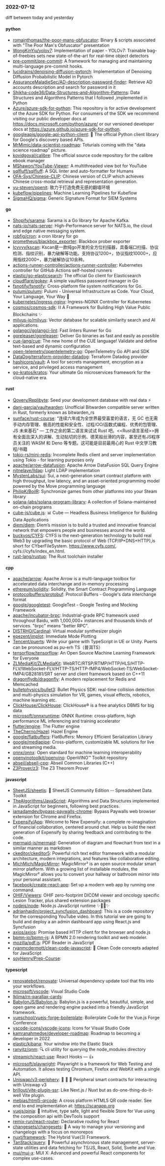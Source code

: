 ### 2022-07-12
diff between today and yesterday

#### python
* [romainthomas/the-poor-mans-obfuscator](https://github.com/romainthomas/the-poor-mans-obfuscator): Binary & scripts associated with "The Poor Man's Obfuscator" presentation
* [WongKinYiu/yolov7](https://github.com/WongKinYiu/yolov7): Implementation of paper - YOLOv7: Trainable bag-of-freebies sets new state-of-the-art for real-time object detectors
* [pre-commit/pre-commit](https://github.com/pre-commit/pre-commit): A framework for managing and maintaining multi-language pre-commit hooks.
* [lucidrains/denoising-diffusion-pytorch](https://github.com/lucidrains/denoising-diffusion-pytorch): Implementation of Denoising Diffusion Probabilistic Model in Pytorch
* [AssuranceMaladieSec/AD-description-password-finder](https://github.com/AssuranceMaladieSec/AD-description-password-finder): Retrieve AD accounts description and search for password in it
* [Shikha-code36/Data-Structures-and-Algorithm-Patterns](https://github.com/Shikha-code36/Data-Structures-and-Algorithm-Patterns): Data Structures and Algorithms Patterns that I followed ,implemented in Python
* [Azure/azure-sdk-for-python](https://github.com/Azure/azure-sdk-for-python): This repository is for active development of the Azure SDK for Python. For consumers of the SDK we recommend visiting our public developer docs at https://docs.microsoft.com/python/azure/ or our versioned developer docs at https://azure.github.io/azure-sdk-for-python.
* [googleapis/google-api-python-client](https://github.com/googleapis/google-api-python-client): 🐍 The official Python client library for Google's discovery based APIs.
* [MrMimic/data-scientist-roadmap](https://github.com/MrMimic/data-scientist-roadmap): Toturials coming with the "data science roadmap" picture.
* [kovidgoyal/calibre](https://github.com/kovidgoyal/calibre): The official source code repository for the calibre ebook manager
* [MShawon/YouTube-Viewer](https://github.com/MShawon/YouTube-Viewer): A multithreaded view bot for YouTube
* [sqlfluff/sqlfluff](https://github.com/sqlfluff/sqlfluff): A SQL linter and auto-formatter for Humans
* [OFA-Sys/Chinese-CLIP](https://github.com/OFA-Sys/Chinese-CLIP): Chinese version of CLIP which achieves Chinese cross-modal retrieval and representation generation.
* [yu-steven/openit](https://github.com/yu-steven/openit): 致力于打造免费无感的翻墙环境
* [kubeflow/pipelines](https://github.com/kubeflow/pipelines): Machine Learning Pipelines for Kubeflow
* [SigmaHQ/sigma](https://github.com/SigmaHQ/sigma): Generic Signature Format for SIEM Systems

#### go
* [Shopify/sarama](https://github.com/Shopify/sarama): Sarama is a Go library for Apache Kafka.
* [nats-io/nats-server](https://github.com/nats-io/nats-server): High-Performance server for NATS.io, the cloud and edge native messaging system.
* [robfig/cron](https://github.com/robfig/cron): a cron library for go
* [prometheus/blackbox_exporter](https://github.com/prometheus/blackbox_exporter): Blackbox prober exporter
* [lcvvvv/kscan](https://github.com/lcvvvv/kscan): Kscan是一款纯go开发的全方位扫描器，具备端口扫描、协议检测、指纹识别，暴力破解等功能。支持协议1200+，协议指纹10000+，应用指纹2000+，暴力破解协议10余种。
* [actions-runner-controller/actions-runner-controller](https://github.com/actions-runner-controller/actions-runner-controller): Kubernetes controller for GitHub Actions self-hosted runners
* [elastic/go-elasticsearch](https://github.com/elastic/go-elasticsearch): The official Go client for Elasticsearch
* [cloudflare/gokey](https://github.com/cloudflare/gokey): A simple vaultless password manager in Go
* [fsnotify/fsnotify](https://github.com/fsnotify/fsnotify): Cross-platform file system notifications for Go.
* [pulumi/pulumi](https://github.com/pulumi/pulumi): Pulumi - Universal Infrastructure as Code. Your Cloud, Your Language, Your Way 🚀
* [kubernetes/ingress-nginx](https://github.com/kubernetes/ingress-nginx): Ingress-NGINX Controller for Kubernetes
* [cosmos/cosmos-sdk](https://github.com/cosmos/cosmos-sdk): ⛓️ A Framework for Building High Value Public Blockchains ✨
* [milvus-io/milvus](https://github.com/milvus-io/milvus): Vector database for scalable similarity search and AI applications.
* [golangci/golangci-lint](https://github.com/golangci/golangci-lint): Fast linters Runner for Go
* [goreleaser/goreleaser](https://github.com/goreleaser/goreleaser): Deliver Go binaries as fast and easily as possible
* [cue-lang/cue](https://github.com/cue-lang/cue): The new home of the CUE language! Validate and define text-based and dynamic configuration
* [open-telemetry/opentelemetry-go](https://github.com/open-telemetry/opentelemetry-go): OpenTelemetry Go API and SDK
* [DataDog/terraform-provider-datadog](https://github.com/DataDog/terraform-provider-datadog): Terraform Datadog provider
* [hashicorp/vault](https://github.com/hashicorp/vault): A tool for secrets management, encryption as a service, and privileged access management
* [go-kratos/kratos](https://github.com/go-kratos/kratos): Your ultimate Go microservices framework for the cloud-native era.

#### rust
* [Qovery/Replibyte](https://github.com/Qovery/Replibyte): Seed your development database with real data ⚡️
* [dani-garcia/vaultwarden](https://github.com/dani-garcia/vaultwarden): Unofficial Bitwarden compatible server written in Rust, formerly known as bitwarden_rs
* [sunface/rust-course](https://github.com/sunface/rust-course): “连续六年成为全世界最受喜爱的语言，无 GC 也无需手动内存管理、极高的性能和安全性、过程/OO/函数式编程、优秀的包管理、JS 未来基石" — 工作之余的第二语言来试试 Rust 吧。<<Rust语言圣经>>拥有全面且深入的讲解、生动贴切的示例、德芙般丝滑的内容，甚至还有JS程序员关注的 WASM 和 Deno 等专题。这可能是目前最用心的 Rust 中文学习教程/书籍
* [tokio-rs/mini-redis](https://github.com/tokio-rs/mini-redis): Incomplete Redis client and server implementation using Tokio - for learning purposes only
* [apache/arrow-datafusion](https://github.com/apache/arrow-datafusion): Apache Arrow DataFusion SQL Query Engine
* [nitnelave/lldap](https://github.com/nitnelave/lldap): Light LDAP implementation
* [MystenLabs/sui](https://github.com/MystenLabs/sui): Sui, a next-generation smart contract platform with high throughput, low latency, and an asset-oriented programming model powered by the Move programming language
* [PhilipK/BoilR](https://github.com/PhilipK/BoilR): Synchronize games from other platforms into your Steam library
* [solana-labs/solana-program-library](https://github.com/solana-labs/solana-program-library): A collection of Solana-maintained on-chain programs
* [cube-js/cube.js](https://github.com/cube-js/cube.js): 📊 Cube — Headless Business Intelligence for Building Data Applications
* [diem/diem](https://github.com/diem/diem): Diem’s mission is to build a trusted and innovative financial network that empowers people and businesses around the world.
* [buckyos/CYFS](https://github.com/buckyos/CYFS): CYFS is the next-generation technology to build real Web3 by upgrading the basic protocol of Web (TCP/IP+DNS+HTTP),is short for CYberFileSystem. https://www.cyfs.com/, cyfs://cyfs/index_en.html.
* [rust-lang/rustup](https://github.com/rust-lang/rustup): The Rust toolchain installer

#### cpp
* [apache/arrow](https://github.com/apache/arrow): Apache Arrow is a multi-language toolbox for accelerated data interchange and in-memory processing
* [ethereum/solidity](https://github.com/ethereum/solidity): Solidity, the Smart Contract Programming Language
* [protocolbuffers/protobuf](https://github.com/protocolbuffers/protobuf): Protocol Buffers - Google's data interchange format
* [google/googletest](https://github.com/google/googletest): GoogleTest - Google Testing and Mocking Framework
* [apache/incubator-brpc](https://github.com/apache/incubator-brpc): Industrial-grade RPC framework used throughout Baidu, with 1,000,000+ instances and thousands kinds of services. "brpc" means "better RPC".
* [DISTRHO/Cardinal](https://github.com/DISTRHO/Cardinal): Virtual modular synthesizer plugin
* [epezent/implot](https://github.com/epezent/implot): Immediate Mode Plotting
* [Tencent/puerts](https://github.com/Tencent/puerts): Write your game with TypeScript in UE or Unity. Puerts can be pronounced as pu-erh TS（普洱TS）
* [tensorflow/tensorflow](https://github.com/tensorflow/tensorflow): An Open Source Machine Learning Framework for Everyone
* [ZLMediaKit/ZLMediaKit](https://github.com/ZLMediaKit/ZLMediaKit): WebRTC/RTSP/RTMP/HTTP/HLS/HTTP-FLV/WebSocket-FLV/HTTP-TS/HTTP-fMP4/WebSocket-TS/WebSocket-fMP4/GB28181/SRT server and client framework based on C++11
* [dragonflydb/dragonfly](https://github.com/dragonflydb/dragonfly): A modern replacement for Redis and Memcached
* [bulletphysics/bullet3](https://github.com/bulletphysics/bullet3): Bullet Physics SDK: real-time collision detection and multi-physics simulation for VR, games, visual effects, robotics, machine learning etc.
* [ClickHouse/ClickHouse](https://github.com/ClickHouse/ClickHouse): ClickHouse® is a free analytics DBMS for big data
* [microsoft/onnxruntime](https://github.com/microsoft/onnxruntime): ONNX Runtime: cross-platform, high performance ML inferencing and training accelerator
* [flutter/engine](https://github.com/flutter/engine): The Flutter engine
* [TheCherno/Hazel](https://github.com/TheCherno/Hazel): Hazel Engine
* [google/flatbuffers](https://github.com/google/flatbuffers): FlatBuffers: Memory Efficient Serialization Library
* [google/mediapipe](https://github.com/google/mediapipe): Cross-platform, customizable ML solutions for live and streaming media.
* [onnx/onnx](https://github.com/onnx/onnx): Open standard for machine learning interoperability
* [openvinotoolkit/openvino](https://github.com/openvinotoolkit/openvino): OpenVINO™ Toolkit repository
* [abseil/abseil-cpp](https://github.com/abseil/abseil-cpp): Abseil Common Libraries (C++)
* [Z3Prover/z3](https://github.com/Z3Prover/z3): The Z3 Theorem Prover

#### javascript
* [SheetJS/sheetjs](https://github.com/SheetJS/sheetjs): 📗 SheetJS Community Edition -- Spreadsheet Data Toolkit
* [TheAlgorithms/JavaScript](https://github.com/TheAlgorithms/JavaScript): Algorithms and Data Structures implemented in JavaScript for beginners, following best practices.
* [iamadamdev/bypass-paywalls-chrome](https://github.com/iamadamdev/bypass-paywalls-chrome): Bypass Paywalls web browser extension for Chrome and Firefox.
* [Expensify/App](https://github.com/Expensify/App): Welcome to New Expensify: a complete re-imagination of financial collaboration, centered around chat. Help us build the next generation of Expensify by sharing feedback and contributing to the code.
* [mermaid-js/mermaid](https://github.com/mermaid-js/mermaid): Generation of diagram and flowchart from text in a similar manner as markdown
* [ckeditor/ckeditor5](https://github.com/ckeditor/ckeditor5): Powerful rich text editor framework with a modular architecture, modern integrations, and features like collaborative editing.
* [MichMich/MagicMirror](https://github.com/MichMich/MagicMirror): MagicMirror² is an open source modular smart mirror platform. With a growing list of installable modules, the MagicMirror² allows you to convert your hallway or bathroom mirror into your personal assistant.
* [facebook/create-react-app](https://github.com/facebook/create-react-app): Set up a modern web app by running one command.
* [OHIF/Viewers](https://github.com/OHIF/Viewers): OHIF zero-footprint DICOM viewer and oncology specific Lesion Tracker, plus shared extension packages
* [nodejs/node](https://github.com/nodejs/node): Node.js JavaScript runtime ✨🐢🚀✨
* [adrianhajdin/project_syncfusion_dashboard](https://github.com/adrianhajdin/project_syncfusion_dashboard): This is a code repository for the corresponding YouTube video. In this tutorial we are going to build and deploy a an admin dashboard app using React.js and Syncfusion
* [axios/axios](https://github.com/axios/axios): Promise based HTTP client for the browser and node.js
* [bpmn-io/bpmn-js](https://github.com/bpmn-io/bpmn-js): A BPMN 2.0 rendering toolkit and web modeler.
* [mozilla/pdf.js](https://github.com/mozilla/pdf.js): PDF Reader in JavaScript
* [ryanmcdermott/clean-code-javascript](https://github.com/ryanmcdermott/clean-code-javascript): 🛁 Clean Code concepts adapted for JavaScript
* [soyHenry/Prep-Course](https://github.com/soyHenry/Prep-Course): 

#### typescript
* [renovatebot/renovate](https://github.com/renovatebot/renovate): Universal dependency update tool that fits into your workflows.
* [microsoft/vscode](https://github.com/microsoft/vscode): Visual Studio Code
* [lklima/rn-parallax-cards](https://github.com/lklima/rn-parallax-cards): 
* [BabylonJS/Babylon.js](https://github.com/BabylonJS/Babylon.js): Babylon.js is a powerful, beautiful, simple, and open game and rendering engine packed into a friendly JavaScript framework.
* [vueschool/vuejs-forge-boilerplate](https://github.com/vueschool/vuejs-forge-boilerplate): Boilerplate Code for the Vue.js Forge Conference
* [vscode-icons/vscode-icons](https://github.com/vscode-icons/vscode-icons): Icons for Visual Studio Code
* [kamranahmedse/developer-roadmap](https://github.com/kamranahmedse/developer-roadmap): Roadmap to becoming a developer in 2022
* [elastic/kibana](https://github.com/elastic/kibana): Your window into the Elastic Stack
* [ranyitz/qnm](https://github.com/ranyitz/qnm): 🔍 cli utility for querying the node_modules directory
* [streamich/react-use](https://github.com/streamich/react-use): React Hooks — 👍
* [microsoft/playwright](https://github.com/microsoft/playwright): Playwright is a framework for Web Testing and Automation. It allows testing Chromium, Firefox and WebKit with a single API.
* [Uniswap/v3-periphery](https://github.com/Uniswap/v3-periphery): 🦄 🦄 🦄 Peripheral smart contracts for interacting with Uniswap v3
* [brillout/vite-plugin-ssr](https://github.com/brillout/vite-plugin-ssr): Like Next.js / Nuxt but as do-one-thing-do-it-well Vite plugin.
* [mebjas/html5-qrcode](https://github.com/mebjas/html5-qrcode): A cross platform HTML5 QR code reader. See end to end implementation at: https://scanapp.org
* [vuejs/pinia](https://github.com/vuejs/pinia): 🍍 Intuitive, type safe, light and flexible Store for Vue using the composition api with DevTools support
* [remix-run/react-router](https://github.com/remix-run/react-router): Declarative routing for React
* [changesets/changesets](https://github.com/changesets/changesets): 🦋 A way to manage your versioning and changelogs with a focus on monorepos
* [nuxt/framework](https://github.com/nuxt/framework): The Hybrid Vue(3) Framework.
* [TanStack/query](https://github.com/TanStack/query): 🤖 Powerful asynchronous state management, server-state utilities and data fetching for TS/JS, React, Solid, Svelte and Vue.
* [mui/mui-x](https://github.com/mui/mui-x): MUI X: Advanced and powerful React components for complex use-cases.
